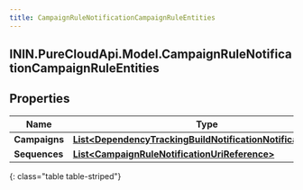 ```yaml
---
title: CampaignRuleNotificationCampaignRuleEntities
---
```

## ININ.PureCloudApi.Model.CampaignRuleNotificationCampaignRuleEntities

## Properties

|Name | Type | Description | Notes|
|------------ | ------------- | ------------- | -------------|
| **Campaigns** | [**List&lt;DependencyTrackingBuildNotificationNotificationUser&gt;**](DependencyTrackingBuildNotificationNotificationUser.html) |  | [optional] |
| **Sequences** | [**List&lt;CampaignRuleNotificationUriReference&gt;**](CampaignRuleNotificationUriReference.html) |  | [optional] |
{: class="table table-striped"}


